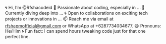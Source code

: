 🌀 Hi, I’m @Rfshacodeid
👀 Passionate about coding, especially in ...
🌱 Currently diving deep into ...
🌀 Open to collaborations on exciting tech projects or innovations in ...
📫 Reach me via email at rfshapmofficial@gmail.com or WhatsApp at +6287734034677.
😄 Pronouns: He/Him
🌀 Fun fact: I can spend hours tweaking code just for that one perfect line.
<!--- Rfshacodeid/Rfshacodeid is a ✨ special ✨ repository because its`README.md` 

(this file) appears on your GitHub profile. You can click the Preview link to take a look at your changes. --->
